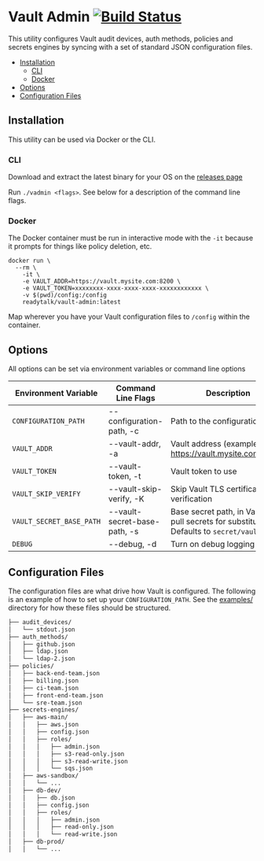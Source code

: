 # Vault Admin [![Build Status](https://travis-ci.org/ReadyTalk/vault-admin.svg?branch=master)](https://travis-ci.org/ReadyTalk/vault-admin)

This utility configures Vault audit devices, auth methods, policies and secrets engines by syncing with a set of standard JSON configuration files.

- [Installation](#installation)
	- [CLI](#cli)
	- [Docker](#docker)
- [Options](#options)
- [Configuration Files](#configuration-files)

## Installation

This utility can be used via Docker or the CLI.

### CLI
Download and extract the latest binary for your OS on the [releases page](https://github.com/ReadyTalk/vault-admin/releases)

Run `./vadmin <flags>`.  See below for a description of the command line flags.

### Docker
The Docker container must be run in interactive mode with the `-it` because it prompts for things like policy deletion, etc.

```
docker run \
  --rm \
	-it \
	-e VAULT_ADDR=https://vault.mysite.com:8200 \
	-e VAULT_TOKEN=xxxxxxxx-xxxx-xxxx-xxxx-xxxxxxxxxxxx \
	-v $(pwd)/config:/config
	readytalk/vault-admin:latest
```

Map wherever you have your Vault configuration files to `/config` within the container.

## Options
All options can be set via environment variables or command line options

| Environment Variable               | Command Line Flags | Description                           |
| ----------------------- | ----------------------------------    | ---------------------------------------------------------- |
| `CONFIGURATION_PATH` | --configuration-path, -c | Path to the configuration files |
| `VAULT_ADDR` | --vault-addr, -a | Vault address (example: https://vault.mysite.com:8200) |
| `VAULT_TOKEN` | --vault-token, -t | Vault token to use |
| `VAULT_SKIP_VERIFY` | --vault-skip-verify, -K | Skip Vault TLS certificate verification |
| `VAULT_SECRET_BASE_PATH`  | --vault-secret-base-path, -s | Base secret path, in Vault, to pull secrets for substitution. Defaults to `secret/vault-admin` |
| `DEBUG`  | --debug, -d | Turn on debug logging |

## Configuration Files
The configuration files are what drive how Vault is configured.  The following is an example of how to set up your `CONFIGURATION_PATH`.  See the [examples/](examples/) directory for how these files should be structured.

```bash
├── audit_devices/
│   └── stdout.json
├── auth_methods/
│   ├── github.json
│   ├── ldap.json
│   └── ldap-2.json
├── policies/
│   ├── back-end-team.json
│   ├── billing.json
│   ├── ci-team.json
│   ├── front-end-team.json
│   └── sre-team.json
├── secrets-engines/
│   ├── aws-main/
│   │   ├── aws.json
│   │   ├── config.json
│   │   ├── roles/
│   │   │   ├── admin.json
│   │   │   ├── s3-read-only.json
│   │   │   ├── s3-read-write.json
│   │   │   └── sqs.json
│   ├── aws-sandbox/
│   │   └── ...
│   ├── db-dev/
│   │   ├── db.json
│   │   ├── config.json
│   │   ├── roles/
│   │   │   ├── admin.json
│   │   │   ├── read-only.json
│   │   │   └── read-write.json
│   ├── db-prod/
│   │   └── ...
```
